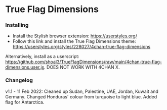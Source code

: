 # True Flag Dimensions

### Installing

- Install the Stylish browser extension: https://userstyles.org/
- Follow this link and install the True Flag Dimensions theme: https://userstyles.org/styles/228027/4chan-true-flag-dimensions

Alternatively, install as a userscript: https://github.com/shoal3/TrueFlagDimensions/raw/main/4chan-true-flag-dimensions.user.js. DOES NOT WORK WITH 4CHAN X.

### Changelog

v1.1 - 11 Feb 2022: Cleaned up Sudan, Palestine, UAE, Jordan, Kuwait and Germany. Changed Honduras' colour from turquoise to light blue. Added flag for Antarctica.
